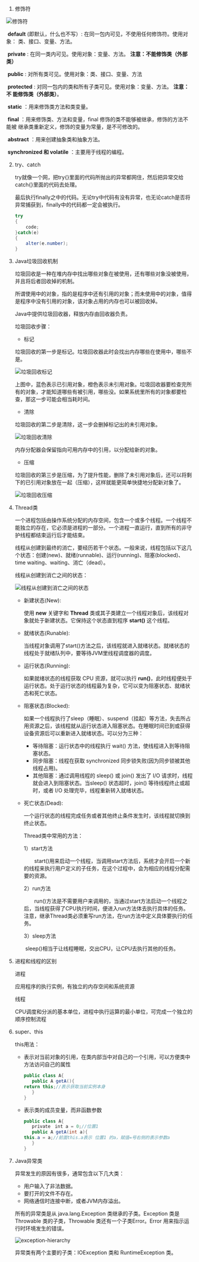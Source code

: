 1. 修饰符

![修饰符](https://raw.githubusercontent.com/youminglan/Picture/main/img/20210507151653.png)

​	**default** (即默认，什么也不写）: 在同一包内可见，不使用任何修饰符。使用对象：	类、接口、变量、方法。

​	**private** : 在同一类内可见。使用对象：变量、方法。 **注意：不能修饰类（外部类）**

​	**public** : 对所有类可见。使用对象：类、接口、变量、方法

​	**protected** : 对同一包内的类和所有子类可见。使用对象：变量、方法。 **注意：不	 能修饰类（外部类）**。

​	**static** ：用来修饰类方法和类变量。

​	**final** ：用来修饰类、方法和变量，final 修饰的类不能够被继承，修饰的方法不能被	继承类重新定义，修饰的变量为常量，是不可修改的。

​	**abstract** ：用来创建抽象类和抽象方法。

​	**synchronized 和 volatile** ：主要用于线程的编程。



2. try、catch

   try就像一个网，把try{}里面的代码所抛出的异常都网住，然后把异常交给catch{}里面的代码去处理。

   最后执行finally之中的代码。无论try中代码有没有异常，也无论catch是否将异常捕获到，finally中的代码都一定会被执行。

   ```java
   try
   {
       code;
   }catch(e)
   {
       alter(e.number);
   }
   ```

   

3. Java垃圾回收机制

   垃圾回收是一种在堆内存中找出哪些对象在被使用，还有哪些对象没被使用，并且将后者回收掉的机制。

   所谓使用中的对象，指的是程序中还有引用的对象；而未使用中的对象，值得是程序中没有引用的对象，该对象占用的内存也可以被回收掉。

   Java中提供垃圾回收器，释放内存由回收器负责。

   垃圾回收步骤：

   - 标记

   垃圾回收的第一步是标记。垃圾回收器此时会找出内存哪些在使用中，哪些不是。

   ![垃圾回收标记](https://raw.githubusercontent.com/youminglan/Picture/main/img/20210507154157.png)

   上图中，蓝色表示已引用对象，橙色表示未引用对象。垃圾回收器要检查完所有的对象，才能知道哪些有被引用，哪些没。如果系统里所有的对象都要检查，那这一步可能会相当耗时间。

   - 清除

   垃圾回收的第二步是清除，这一步会删掉标记出的未引用对象。

   ![垃圾回收清除](https://raw.githubusercontent.com/youminglan/Picture/main/img/20210507154259.png)

   内存分配器会保留指向可用内存中的引用，以分配给新的对象。

   - 压缩

   垃圾回收的第三步是压缩，为了提升性能，删除了未引用对象后，还可以将剩下的已引用对象放在一起（压缩），这样就能更简单快捷地分配新对象了。

   ![垃圾回收压缩](https://raw.githubusercontent.com/youminglan/Picture/main/img/20210507154416.png)

4. Thread类

   一个进程包括由操作系统分配的内存空间，包含一个或多个线程。一个线程不能独立的存在，它必须是进程的一部分。一个进程一直运行，直到所有的非守护线程都结束运行后才能结束。

   线程从创建到最终的消亡，要经历若干个状态。一般来说，线程包括以下这几个状态：创建(new)、就绪(runnable)、运行(running)、阻塞(blocked)、time waiting、waiting、消亡（dead）。

   线程从创建到消亡之间的状态：

   ![线程从创建到消亡之间的状态](https://raw.githubusercontent.com/youminglan/Picture/main/img/20210507155244.png)

   - 新建状态(New):

     使用 **new** 关键字和 **Thread** 类或其子类建立一个线程对象后，该线程对象就处于新建状态。它保持这个状态直到程序 **start()** 这个线程。

   - 就绪状态(Runable):

     当线程对象调用了start()方法之后，该线程就进入就绪状态。就绪状态的线程处于就绪队列中，要等待JVM里线程调度器的调度。

   - 运行状态(Running):

     如果就绪状态的线程获取 CPU 资源，就可以执行 **run()**，此时线程便处于运行状态。处于运行状态的线程最为复杂，它可以变为阻塞状态、就绪状态和死亡状态。

   - 阻塞状态(Blocked):

     如果一个线程执行了sleep（睡眠）、suspend（挂起）等方法，失去所占用资源之后，该线程就从运行状态进入阻塞状态。在睡眠时间已到或获得设备资源后可以重新进入就绪状态。可以分为三种：

     - 等待阻塞：运行状态中的线程执行 wait() 方法，使线程进入到等待阻塞状态。
     - 同步阻塞：线程在获取 synchronized 同步锁失败(因为同步锁被其他线程占用)。
     - 其他阻塞：通过调用线程的 sleep() 或 join() 发出了 I/O 请求时，线程就会进入到阻塞状态。当sleep() 状态超时，join() 等待线程终止或超时，或者 I/O 处理完毕，线程重新转入就绪状态。

   - 死亡状态(Dead):

     一个运行状态的线程完成任务或者其他终止条件发生时，该线程就切换到终止状态。

     Thread类中常用的方法：

     1）start方法

     　　start()用来启动一个线程，当调用start方法后，系统才会开启一个新的线程来执行用户定义的子任务，在这个过程中，会为相应的线程分配需要的资源。

     2）run方法

     　　run()方法是不需要用户来调用的，当通过start方法启动一个线程之后，当线程获得了CPU执行时间，便进入run方法体去执行具体的任务。注意，继承Thread类必须重写run方法，在run方法中定义具体要执行的任务。

     3）sleep方法

     ​		sleep()相当于让线程睡眠，交出CPU，让CPU去执行其他的任务。

5. 进程和线程的区别

   进程

   应用程序的执行实例，有独立的内存空间和系统资源

   线程

   CPU调度和分派的基本单位，进程中执行运算的最小单位，可完成一个独立的顺序控制流程

6. super、this

   this用法：

   - 表示对当前对象的引用，在类内部当中对自己的一个引用，可以方便类中方法访问自己的属性

     ```java
     public class A{
        public A getA(){
     return this;//表示获取当前实例本身
        }
     }
     ```

   - 表示类的成员变量，而非函数参数

     ```java
     public class A{
        private　int a = 0;//位置1
        public A getA(int a){
     this.a = a;//前面this.a表示 位置1 的a，赋值=号右侧的表示参数a
        }
     }
     ```

7. Java异常类

   异常发生的原因有很多，通常包含以下几大类：

   - 用户输入了非法数据。
   - 要打开的文件不存在。
   - 网络通信时连接中断，或者JVM内存溢出。

   所有的异常类是从 java.lang.Exception 类继承的子类。Exception 类是 Throwable 类的子类，Throwable 类还有一个子类Error。Error 用来指示运行时环境发生的错误。

   ![exception-hierarchy](https://raw.githubusercontent.com/youminglan/Picture/main/img/20210507164642.png)

   异常类有两个主要的子类：IOException 类和 RuntimeException 类。

   
